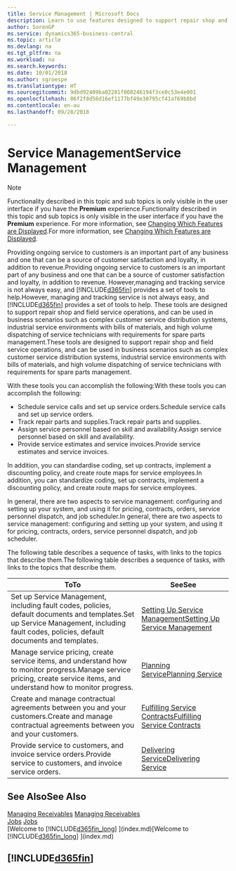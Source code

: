 ```yaml
---
title: Service Management | Microsoft Docs
description: Learn to use features designed to support repair shop and field service operations.
author: SorenGP
ms.service: dynamics365-business-central
ms.topic: article
ms.devlang: na
ms.tgt_pltfrm: na
ms.workload: na
ms.search.keywords: 
ms.date: 10/01/2018
ms.author: sgroespe
ms.translationtype: HT
ms.sourcegitcommit: 9dbd92409ba02281f008246194f3ce0c53e4e001
ms.openlocfilehash: 06f2f8d56d16ef1177bf49e30795cf41af69b8bd
ms.contentlocale: en-au
ms.lasthandoff: 09/28/2018

---
```

# <a name="service-management"></a><span data-ttu-id="e4c66-103">Service Management</span><span class="sxs-lookup"><span data-stu-id="e4c66-103">Service Management</span></span>
> [!NOTE]
> <span data-ttu-id="e4c66-104">Functionality described in this topic and sub topics is only visible in the user interface if you have the **Premium** experience.</span><span class="sxs-lookup"><span data-stu-id="e4c66-104">Functionality described in this topic and sub topics is only visible in the user interface if you have the **Premium** experience.</span></span> <span data-ttu-id="e4c66-105">For more information, see [Changing Which Features are Displayed](ui-experiences.md).</span><span class="sxs-lookup"><span data-stu-id="e4c66-105">For more information, see [Changing Which Features are Displayed](ui-experiences.md).</span></span>

<span data-ttu-id="e4c66-106">Providing ongoing service to customers is an important part of any business and one that can be a source of customer satisfaction and loyalty, in addition to revenue.</span><span class="sxs-lookup"><span data-stu-id="e4c66-106">Providing ongoing service to customers is an important part of any business and one that can be a source of customer satisfaction and loyalty, in addition to revenue.</span></span> <span data-ttu-id="e4c66-107">However,managing and tracking service is not always easy, and [!INCLUDE[d365fin](includes/d365fin_md.md)] provides a set of tools to help.</span><span class="sxs-lookup"><span data-stu-id="e4c66-107">However, managing and tracking service is not always easy, and [!INCLUDE[d365fin](includes/d365fin_md.md)] provides a set of tools to help.</span></span> <span data-ttu-id="e4c66-108">These tools are designed to support repair shop and field service operations, and can be used in business scenarios such as complex customer service distribution systems, industrial service environments with bills of materials, and high volume dispatching of service technicians with requirements for spare parts management.</span><span class="sxs-lookup"><span data-stu-id="e4c66-108">These tools are designed to support repair shop and field service operations, and can be used in business scenarios such as complex customer service distribution systems, industrial service environments with bills of materials, and high volume dispatching of service technicians with requirements for spare parts management.</span></span>  

 <span data-ttu-id="e4c66-109">With these tools you can accomplish the following:</span><span class="sxs-lookup"><span data-stu-id="e4c66-109">With these tools you can accomplish the following:</span></span>  

* <span data-ttu-id="e4c66-110">Schedule service calls and set up service orders.</span><span class="sxs-lookup"><span data-stu-id="e4c66-110">Schedule service calls and set up service orders.</span></span>  
* <span data-ttu-id="e4c66-111">Track repair parts and supplies.</span><span class="sxs-lookup"><span data-stu-id="e4c66-111">Track repair parts and supplies.</span></span>  
* <span data-ttu-id="e4c66-112">Assign service personnel based on skill and availability.</span><span class="sxs-lookup"><span data-stu-id="e4c66-112">Assign service personnel based on skill and availability.</span></span>  
* <span data-ttu-id="e4c66-113">Provide service estimates and service invoices.</span><span class="sxs-lookup"><span data-stu-id="e4c66-113">Provide service estimates and service invoices.</span></span>  

<span data-ttu-id="e4c66-114">In addition, you can standardise coding, set up contracts, implement a discounting policy, and create route maps for service employees.</span><span class="sxs-lookup"><span data-stu-id="e4c66-114">In addition, you can standardize coding, set up contracts, implement a discounting policy, and create route maps for service employees.</span></span>  

<span data-ttu-id="e4c66-115">In general, there are two aspects to service management: configuring and setting up your system, and using it for pricing, contracts, orders, service personnel dispatch, and job scheduler.</span><span class="sxs-lookup"><span data-stu-id="e4c66-115">In general, there are two aspects to service management: configuring and setting up your system, and using it for pricing, contracts, orders, service personnel dispatch, and job scheduler.</span></span>  

<span data-ttu-id="e4c66-116">The following table describes a sequence of tasks, with links to the topics that describe them.</span><span class="sxs-lookup"><span data-stu-id="e4c66-116">The following table describes a sequence of tasks, with links to the topics that describe them.</span></span>   

|<span data-ttu-id="e4c66-117">**To**</span><span class="sxs-lookup"><span data-stu-id="e4c66-117">**To**</span></span>|<span data-ttu-id="e4c66-118">**See**</span><span class="sxs-lookup"><span data-stu-id="e4c66-118">**See**</span></span>|  
|------------|-------------|  
|<span data-ttu-id="e4c66-119">Set up Service Management, including fault codes, policies, default documents and templates.</span><span class="sxs-lookup"><span data-stu-id="e4c66-119">Set up Service Management, including fault codes, policies, default documents and templates.</span></span>|[<span data-ttu-id="e4c66-120">Setting Up Service Management</span><span class="sxs-lookup"><span data-stu-id="e4c66-120">Setting Up Service Management</span></span>](service-setup-service.md)|  
|<span data-ttu-id="e4c66-121">Manage service pricing, create service items, and understand how to monitor progress.</span><span class="sxs-lookup"><span data-stu-id="e4c66-121">Manage service pricing, create service items, and understand how to monitor progress.</span></span>|[<span data-ttu-id="e4c66-122">Planning Service</span><span class="sxs-lookup"><span data-stu-id="e4c66-122">Planning Service</span></span>](service-plan-service.md)|  
|<span data-ttu-id="e4c66-123">Create and manage contractual agreements between you and your customers.</span><span class="sxs-lookup"><span data-stu-id="e4c66-123">Create and manage contractual agreements between you and your customers.</span></span>|[<span data-ttu-id="e4c66-124">Fulfilling Service Contracts</span><span class="sxs-lookup"><span data-stu-id="e4c66-124">Fulfilling Service Contracts</span></span>](service-fulfill-service-contracts.md)|  
|<span data-ttu-id="e4c66-125">Provide service to customers, and invoice service orders.</span><span class="sxs-lookup"><span data-stu-id="e4c66-125">Provide service to customers, and invoice service orders.</span></span>|[<span data-ttu-id="e4c66-126">Delivering Service</span><span class="sxs-lookup"><span data-stu-id="e4c66-126">Delivering Service</span></span>](service-deliver-service.md)|  

## <a name="see-also"></a><span data-ttu-id="e4c66-127">See Also</span><span class="sxs-lookup"><span data-stu-id="e4c66-127">See Also</span></span>  
<span data-ttu-id="e4c66-128">[Managing Receivables](receivables-manage-receivables.md) </span><span class="sxs-lookup"><span data-stu-id="e4c66-128">[Managing Receivables](receivables-manage-receivables.md) </span></span>  
<span data-ttu-id="e4c66-129">[Jobs](projects-how-create-jobs.md) </span><span class="sxs-lookup"><span data-stu-id="e4c66-129">[Jobs](projects-how-create-jobs.md) </span></span>  
<span data-ttu-id="e4c66-130">[Welcome to [!INCLUDE[d365fin_long](includes/d365fin_long_md.md)] ](index.md)</span><span class="sxs-lookup"><span data-stu-id="e4c66-130">[Welcome to [!INCLUDE[d365fin_long](includes/d365fin_long_md.md)] ](index.md)</span></span>

## [!INCLUDE[d365fin](includes/free_trial_md.md)]  

